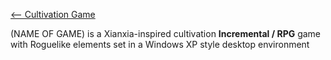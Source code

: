 [<-- Cultivation Game](Cultivation%20Game)

(NAME OF GAME) is a Xianxia-inspired cultivation **Incremental / RPG** game with Roguelike elements set in a Windows XP style desktop environment